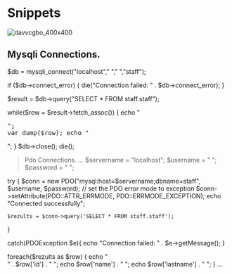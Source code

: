 # Snippets

![davvcgbo_400x400](https://user-images.githubusercontent.com/44364599/47560928-76cc0e00-d922-11e8-81d3-7038d1f0ed55.jpg)

## Mysqli Connections.

$db = mysqli_connect("localhost"," "," ","staff");

if ($db->connect_error) {
    die("Connection failed: " . $db->connect_error);
}

$result = $db->query("SELECT * FROM staff.staff");

while($row = $result->fetch_assoc()) {
    echo "<pre>";
    var_dump($row);
    echo "</pre>";
}
$db->close();
die();

> Pdo Connections.
...
$servername = "localhost";
$username = " ";
$password = " ";

try {
    $conn = new PDO("mysql:host=$servername;dbname=staff", $username, $password);
    // set the PDO error mode to exception
    $conn->setAttribute(PDO::ATTR_ERRMODE, PDO::ERRMODE_EXCEPTION);
    echo "Connected successfully"; 

    $rezults = $conn->query('SELECT * FROM staff.staff');
}

catch(PDOException $e){
    echo "Connection failed: " . $e->getMessage();
}

foreach($rezults as $row) {
    echo "<br>" . $row['id'] . " "; 
    echo $row['name'] . " "; 
    echo $row['lastname'] . " "; 
}
...
